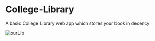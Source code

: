 # College-Library
A basic College Library web app which stores your book in decency

![ourLib](https://user-images.githubusercontent.com/79404178/142821972-e102acec-92ba-4ff8-af77-dd5eee76442a.png)

